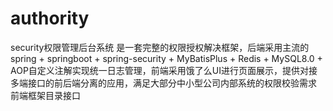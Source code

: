 # authority
security权限管理后台系统 是一套完整的权限授权解决框架，后端采用主流的spring + springboot + spring-security + MyBatisPlus + Redis + MySQL8.0 + AOP自定义注解实现统一日志管理，前端采用饿了么UI进行页面展示，提供对接多端接口的前后端分离的应用，满足大部分中小型公司内部系统的权限校验需求
前端框架目录接口
